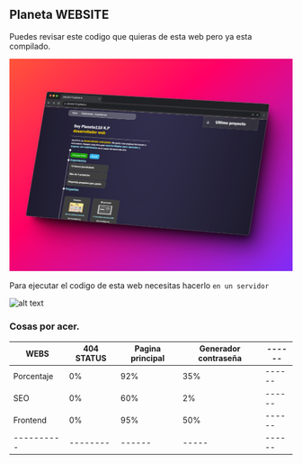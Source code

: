 ## Planeta WEBSITE
Puedes revisar este codigo que quieras de esta web pero ya esta compilado.

![alt text](96shots_so.png)

Para ejecutar el codigo de esta web necesitas hacerlo
`en un servidor`

![alt text](PLANETAGIF.gif)



### Cosas por acer.

|WEBS|404 STATUS|Pagina principal|Generador contraseña|------|
|-----------|----------|---------|-----|------|
|Porcentaje|  0%     | 92%|35%|------|
|SEO|  0%     | 60% |2%|------|
|Frontend| 0% |95%|50%|------|
|----------|--------|------|-----|------|

